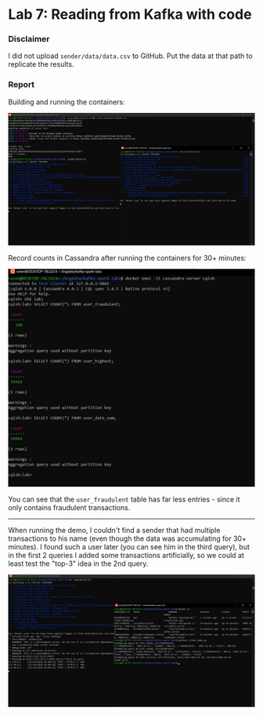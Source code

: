 # Lab 7: Reading from Kafka with code

### Disclaimer

I did not upload `sender/data/data.csv` to GitHub. Put the data at that path to replicate the results.

### Report

Building and running the containers:

![sender and receiver](screenshots/sender-and-receiver.jpg)

Record counts in Cassandra after running the containers for 30+ minutes:

![db record counts](screenshots/db-record-counts.jpg)

You can see that the `user_fraudulent` table has far less entries - since it only contains fraudulent transactions.

---

When running the demo, I couldn't find a sender that had multiple transactions to his name (even though the data was accumulating for 30+ minutes). I found such a user later (you can see him in the third query), but in the first 2 queries I added some transactions artificially, so we could at least test the "top-3" idea in the 2nd query.

![api demo](screenshots/api-demo.jpg)
